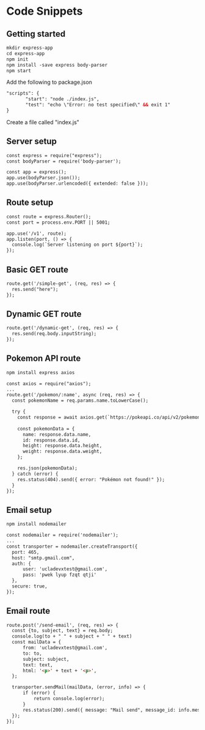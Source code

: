 # Code Snippets

## Getting started
```html
mkdir express-app
cd express-app
npm init
npm install -save express body-parser
npm start
```
Add the following to package.json
```html
"scripts": {   
       "start": "node ./index.js",
       "test": "echo \"Error: no test specified\" && exit 1"
}
```
Create a file called "index.js"

## Server setup
```html
const express = require("express");
const bodyParser = require('body-parser');

const app = express();
app.use(bodyParser.json());
app.use(bodyParser.urlencoded({ extended: false }));
```

## Route setup
```html
const route = express.Router();
const port = process.env.PORT || 5001;

app.use('/v1', route);
app.listen(port, () => {
  console.log(`Server listening on port ${port}`);
});
```

## Basic GET route
```html
route.get('/simple-get', (req, res) => {
  res.send("here");
});
```

## Dynamic GET route
```html
route.get('/dynamic-get', (req, res) => {
  res.send(req.body.inputString);
});
```

## Pokemon API route
```html
npm install express axios
```
```html
const axios = require("axios");
...
route.get('/pokemon/:name', async (req, res) => {
  const pokemonName = req.params.name.toLowerCase();

  try {
    const response = await axios.get(`https://pokeapi.co/api/v2/pokemon/${pokemonName}`);
    
    const pokemonData = {
      name: response.data.name,
      id: response.data.id,
      height: response.data.height,
      weight: response.data.weight,
    };

    res.json(pokemonData);
  } catch (error) {
    res.status(404).send({ error: "Pokémon not found!" });
  }
});
```

## Email setup
```html
npm install nodemailer
```
```html
const nodemailer = require('nodemailer');
...
const transporter = nodemailer.createTransport({
  port: 465,
  host: "smtp.gmail.com",
  auth: {
      user: 'ucladevxtest@gmail.com',
      pass: 'pwek lyup fzqt qtji'
  },
  secure: true,
});
```

## Email route
```html
route.post('/send-email', (req, res) => {
  const {to, subject, text} = req.body;
  console.log(to + " " + subject + " " + text)
  const mailData = {
      from: 'ucladevxtest@gmail.com',
      to: to,
      subject: subject,
      text: text,
      html: '<p>' + text + '<p>',
  };

  transporter.sendMail(mailData, (error, info) => {
      if (error) {
          return console.log(error);
      }
      res.status(200).send({ message: "Mail send", message_id: info.messageId });
  });
});
```
